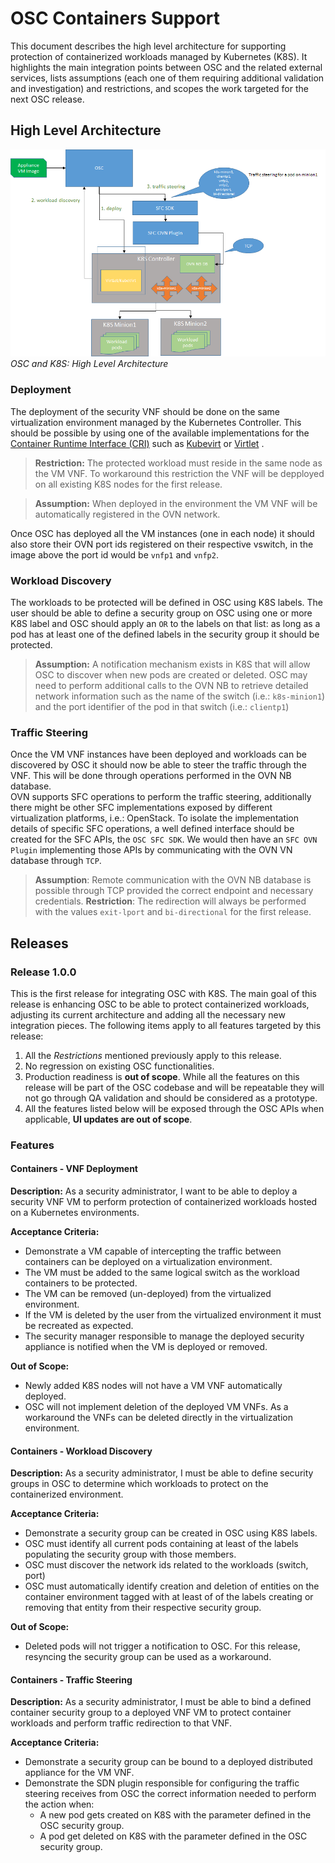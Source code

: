 # OSC Containers Support
This document describes the high level architecture for supporting protection of containerized workloads managed by Kubernetes (K8S). It highlights the main integration points between OSC and the related external services, lists assumptions (each one of them requiring additional validation and investigation) and restrictions, and scopes the work targeted for the next OSC release. 


## High Level Architecture


![](./images/architecture.png)
*OSC and K8S: High Level Architecture*

### Deployment
The deployment of the security VNF should be done on the same virtualization environment managed by the Kubernetes Controller. This should be possible by using one of the available implementations for the [Container Runtime Interface (CRI)](http://blog.kubernetes.io/2016/12/container-runtime-interface-cri-in-kubernetes.html) such as [Kubevirt](https://github.com/kubevirt/kubevirt) or [Virtlet](https://github.com/Mirantis/virtlet) .

> **Restriction:**  The protected workload must reside in the same node as the VM VNF. To workaround this restriction the VNF will be depployed on all existing K8S nodes for the first release. 

> **Assumption:** When deployed in the environment the VM VNF will be automatically registered in the OVN network.  

Once OSC has deployed all the VM instances (one in each node) it should also store their  OVN port ids registered on their respective vswitch, in the image above the port id would be `vnfp1` and `vnfp2`.

### Workload Discovery
The workloads to be protected will be defined in OSC using K8S labels. The user should be able to define a security group on OSC using one or more K8S label and OSC should apply an `OR` to the labels on that list: as long as a pod has at least one of the defined labels in the security group it should be protected.  
> **Assumption:** A notification mechanism exists in K8S that will allow OSC to discover when new pods are created or deleted.  OSC may need to perform additional calls to the OVN NB to retrieve detailed network information such as the name of the switch (i.e.: `k8s-minion1`) and the port identifier of the pod in that switch (i.e.: `clientp1`)

### Traffic Steering
Once the VM VNF instances have been deployed and workloads can be discovered by OSC it should now be able to steer the traffic through the VNF. This will be done through operations performed in the OVN NB database.  
OVN supports SFC operations to perform the traffic steering, additionally there might be other SFC implementations exposed by different virtualization platforms, i.e.: OpenStack. To isolate the implementation details of specific SFC operations, a well defined interface should be created for the SFC APIs, the `OSC SFC SDK`. We would then have an `SFC OVN Plugin` implementing those APIs by communicating with the OVN VN database through `TCP`.

> **Assumption**: Remote communication with the OVN NB database is possible through TCP provided the correct endpoint and necessary credentials. 
> **Restriction**:  The redirection will always be performed with the values `exit-lport` and `bi-directional` for the first release. 

## Releases

### Release 1.0.0
This is the first release for integrating OSC with K8S. The main goal of this release is enhancing OSC to be able to protect containerized workloads, adjusting its current architecture and adding all the necessary new integration pieces.  The following items apply to all features targeted by this release:
1.  All the *Restrictions* mentioned previously apply to this release.
2.  No regression on existing OSC functionalities.
3.  Production readiness is **out of scope**.  While all the features on this release will be part of the OSC codebase and will be repeatable they will not go through QA validation and should be considered as a prototype. 
3.  All the features listed below will be exposed through the OSC APIs when applicable, **UI updates are out of scope**.

### Features

#### Containers - VNF Deployment
**Description:**
As a security administrator, I want to be able to deploy a security VNF VM to perform protection of containerized workloads hosted on a Kubernetes environments.

**Acceptance Criteria:**
* Demonstrate a VM capable of intercepting the traffic between containers can be deployed on a virtualization environment.
* The VM must be added to the same logical switch as the workload containers to be protected.
* The VM can be removed (un-deployed) from the virtualized environment. 
* If the VM is deleted by the user from the virtualized environment it must be recreated as expected.
* The security manager responsible to manage the deployed security appliance is notified  when the VM is deployed or removed.

**Out of Scope:** 
* Newly added K8S nodes will not have a VM VNF automatically deployed. 
* OSC will not implement deletion of the deployed VM VNFs. As a workaround the VNFs can be deleted directly in the virtualization environment.  

#### Containers  - Workload Discovery
**Description:**
As a security administrator, I must be able to define security groups in OSC to determine which workloads to protect on the containerized environment. 

**Acceptance Criteria:**
* Demonstrate a security group can be created in OSC using K8S labels.
* OSC must identify all current pods containing at least of the labels populating the security group with those members.
* OSC must discover the network ids related to the workloads (switch, port)
* OSC must automatically identify creation and deletion of entities on the container environment tagged with at least of of the labels creating or removing that entity from their respective security group.  

**Out of Scope:** 
* Deleted pods will not trigger a notification to OSC. For this release, resyncing the security group can be used as a workaround.   

#### Containers  - Traffic Steering

**Description:**
As a security administrator, I must be able to bind a defined container security group to a deployed VNF VM to protect container workloads and perform traffic redirection to that VNF. 

**Acceptance Criteria:**
* Demonstrate a security group can be bound to a deployed distributed appliance for the VM VNF.
* Demonstrate the SDN plugin responsible for configuring the traffic steering receives from OSC the correct information needed to perform the action when:
    * A new pod gets created on K8S with the parameter defined in the OSC security group.
    * A pod get deleted on K8S with the parameter defined in the OSC security group.